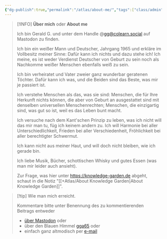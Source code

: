 ```yaml
---
{"dg-publish":true,"permalink":"/atlas/about-me/","tags":["class/admin"],"noteIcon":"","updated":"2024-10-20T22:19:46.141+02:00"}
---
```



> [!INFO]   **Über mich** oder **About me**
> 
> Ich bin Gerald G. und unter dem Handle @gg@colearn.social auf Mastodon zu finden.
> 
> Ich bin ein weißer Mann und Deutscher, Jahrgang 1965 und erkläre im Vollbesitz meiner Sinne: Dafür kann ich nichts und dazu stehe ich! Ich meine, es ist weder Verdienst Deutscher von Geburt zu sein noch als Nachkomme weißer Menschen ebenfalls weiß zu sein.  
> 
> Ich bin verheiratet und Vater zweier ganz wunderbar geratenen Töchter. Dafür kann ich was, und die Beiden sind das Beste, was mir je passiert ist.
> 
> Ich verstehe Menschen als das, was sie sind: Menschen, die für Ihre Herkunft nichts können, die aber von Geburt an ausgestattet sind mit denselben universellen Menschenrechten; Menschen, die einzigartig sind, was gut so ist, weil es das Leben bunt macht.
> 
> Ich versuche nach dem Kant'schen Prinzip zu leben, was ich nicht will das mir man tu, füg ich keinem andern zu. Ich will Harmonie bei aller Unterschiedlichkeit, Frieden bei aller Verschiedenheit, Fröhlichkeit bei aller berechtigter Schwermut. 
> 
> Ich kann nicht aus meiner Haut, und will doch nicht bleiben, wie ich gerade bin.
> 
> Ich liebe Musik, Bücher, schottischen Whisky und gutes Essen (was man mir leider auch ansieht). 
>  
> Zur Frage, was hier unter https://knowledge-garden.de abgeht, schaut in die Notiz "[[+Atlas/About Knowledge Garden\|About Knowledge Garden]]".
> 

> [!tip] Wie man mich erreicht.
> 
> Kommentare bitte unter Benennung des zu kommentierenden Beitrags entweder 
> - [über Mastodon](https://colearn.social/@gg) oder
> - über den Blauen Himmel [gga65](https://bsky.app/profile/gga65.bsky.social) oder
> - einfach ganz altmodisch per [e-mail](mailto:gga65@posteo.de) 
> 